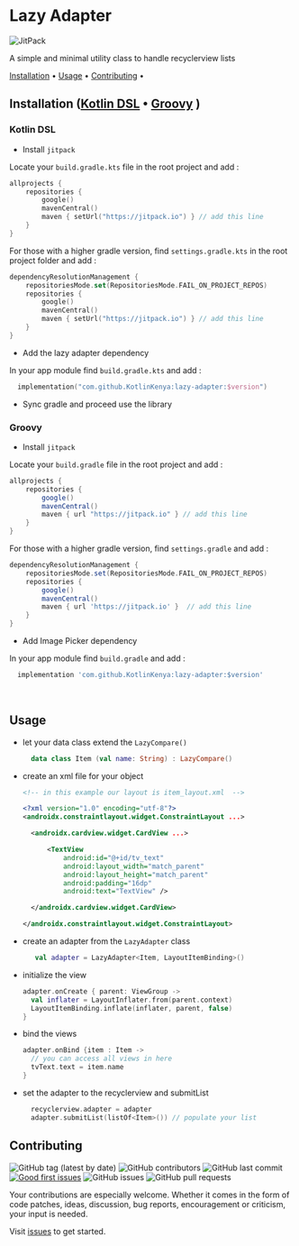 # Lazy Adapter

![JitPack](https://img.shields.io/jitpack/v/github/KotlinKenya/lazy-adapter?style=for-the-badge)

A simple and minimal utility class to handle recyclerview lists

[Installation](#installation) •
[Usage](#usage) •
[Contributing](#contributing) •

## Installation ([Kotlin DSL](#kotlin-dsl) • [Groovy](#groovy) )

### Kotlin DSL

* Install `jitpack`

Locate your `build.gradle.kts` file in the root project and add :

```kotlin
allprojects {
    repositories {
        google()
        mavenCentral()
        maven { setUrl("https://jitpack.io") } // add this line
    }
}
```

For those with a higher gradle version, find `settings.gradle.kts` in the root project folder and
add :

```kotlin
dependencyResolutionManagement {
    repositoriesMode.set(RepositoriesMode.FAIL_ON_PROJECT_REPOS)
    repositories {
        google()
        mavenCentral()
        maven { setUrl("https://jitpack.io") } // add this line
    }
}
```

* Add the lazy adapter dependency

In your app module find `build.gradle.kts` and add :

```kotlin
  implementation("com.github.KotlinKenya:lazy-adapter:$version")
```

* Sync gradle and proceed use the library

### Groovy

* Install `jitpack`

Locate your `build.gradle` file in the root project and add :

``` groovy
allprojects {
    repositories {
        google()
        mavenCentral()
        maven { url "https://jitpack.io" } // add this line
    }
}
```

For those with a higher gradle version, find `settings.gradle` and add :

```groovy
dependencyResolutionManagement {
    repositoriesMode.set(RepositoriesMode.FAIL_ON_PROJECT_REPOS)
    repositories {
        google()
        mavenCentral()
        maven { url 'https://jitpack.io' }  // add this line
    }
}
```

* Add Image Picker dependency

In your app module find `build.gradle` and add :

```groovy
  implementation 'com.github.KotlinKenya:lazy-adapter:$version'
```

<br/>

## Usage

- let your data class extend the `LazyCompare()`
  ```kotlin
    data class Item (val name: String) : LazyCompare()
  ```
- create an xml file for your object
  ```xml
  <!-- in this example our layout is item_layout.xml  -->
  
  <?xml version="1.0" encoding="utf-8"?>
  <androidx.constraintlayout.widget.ConstraintLayout ...>

    <androidx.cardview.widget.CardView ...>

        <TextView
            android:id="@+id/tv_text"
            android:layout_width="match_parent"
            android:layout_height="match_parent"
            android:padding="16dp"
            android:text="TextView" />
  
    </androidx.cardview.widget.CardView>
  
  </androidx.constraintlayout.widget.ConstraintLayout>
  ```
- create an adapter from the `LazyAdapter` class
  ```kotlin
     val adapter = LazyAdapter<Item, LayoutItemBinding>()
  ```
- initialize the view
  ```kotlin
  adapter.onCreate { parent: ViewGroup -> 
    val inflater = LayoutInflater.from(parent.context)
    LayoutItemBinding.inflate(inflater, parent, false) 
  }
  ```
- bind the views
  ```kotlin
  adapter.onBind {item : Item ->
    // you can access all views in here
    tvText.text = item.name
  }
  ```
- set the adapter to the recyclerview and submitList
  ```kotlin
    recyclerview.adapter = adapter
    adapter.submitList(listOf<Item>()) // populate your list
  ```

## Contributing

![GitHub tag (latest by date)](https://img.shields.io:/github/v/tag/KotlinKenya/lazy-adapter?style=for-the-badge)
![GitHub contributors](https://img.shields.io:/github/contributors/KotlinKenya/lazy-adapter?style=for-the-badge)
![GitHub last commit](https://img.shields.io:/github/last-commit/KotlinKenya/lazy-adapter?style=for-the-badge)
[![Good first issues](https://img.shields.io/github/issues/KotlinKenya/lazy-adapter/good%20first%20issue?style=for-the-badge)](https://github.com/KotlinKenya/lazy-adapter/issues?q=is%3Aissue+is%3Aopen+label%3A%22good+first+issue%22)
![GitHub issues](https://img.shields.io:/github/issues-raw/KotlinKenya/lazy-adapter?style=for-the-badge)
![GitHub pull requests](https://img.shields.io:/github/issues-pr/KotlinKenya/lazy-adapter?style=for-the-badge)

Your contributions are especially welcome. Whether it comes in the form of code patches, ideas,
discussion, bug reports, encouragement or criticism, your input is needed.

Visit [issues](https://github.com/KotlinKenya/lazy-adapter/issues) to get started.

